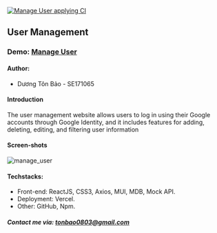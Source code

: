 [![Manage User applying CI](https://github.com/duongbao0803/CRUD_React/actions/workflows/nodejs.yml/badge.svg)](https://github.com/duongbao0803/CRUD_React/actions/workflows/nodejs.yml)

## User Management


### Demo: [Manage User](https://lab7-fer.vercel.app/)


#### Author:
- Dương Tôn Bảo - SE171065


#### Introduction

The user management website allows users to log in using their Google accounts through Google Identity, and it includes features for adding, deleting, editing, and filtering user information


#### Screen-shots

![manage_user](https://github.com/duongbao0803/user-management/blob/main/screenshots/Untitled.png?raw=true)


#### Techstacks:

- Front-end: ReactJS, CSS3, Axios, MUI, MDB, Mock API.
- Deployment: Vercel.
- Other: GitHub, Npm.



##### Contact me via: tonbao0803@gmail.com


